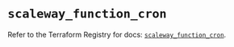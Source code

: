 # `scaleway_function_cron`

Refer to the Terraform Registry for docs: [`scaleway_function_cron`](https://registry.terraform.io/providers/scaleway/scaleway/2.53.0/docs/resources/function_cron).
